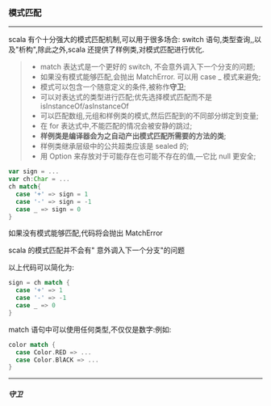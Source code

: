 ### 模式匹配

---

scala 有个十分强大的模式匹配机制,可以用于很多场合: switch 语句,类型查询,,以及"析构",除此之外,scala 还提供了样例类,对模式匹配进行优化.

> * match 表达式是一个更好的 switch, 不会意外调入下一个分支的问题;
> * 如果没有模式能够匹配,会抛出 MatchError. 可以用 case _ 模式来避免;
> * 模式可以包含一个随意定义的条件,被称作**守卫**;
> * 可以对表达式的类型进行匹配;优先选择模式匹配而不是 isInstanceOf/asInstanceOf
> * 可以匹配数组,元组和样例类的模式,然后匹配到的不同部分绑定到变量;
> * 在 for 表达式中,不能匹配的情况会被安静的跳过;
> * **样例类是编译器会为之自动产出模式匹配所需要的方法的类**;
> * 样例类继承层级中的公共超类应该是 sealed 的;
> * 用 Option 来存放对于可能存在也可能不存在的值,—它比 null 更安全;

```scala
var sign = ...
var ch:Char = ...
ch match{
  case '+' => sign = 1
  case '-' => sign = -1
  case _ => sign = 0
}
```

如果没有模式能够匹配,代码将会抛出 MatchError

scala 的模式匹配并不会有" 意外调入下一个分支"的问题

以上代码可以简化为:

```scala
sign = ch match {
  case '+' => 1
  case '-' => -1
  case _ => 0
}
```

match 语句中可以使用任何类型,不仅仅是数字:例如:

```scala
color match {
  case Color.RED => ...
  case Color.BlACK => ...
}
```

---

##### 守卫

